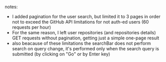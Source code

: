 notes:
- I added pagination for the user search, but limited it to 3 pages in order not to exceed the GitHub API limitations for not auth-ed users (60 requests per hour)
- For the same reason, I left user repositories (and repositories details) GET requests without pagination, getting just a simple one-page result
- also beacause of these limitations the searchBar does not perform search on query change, it's performed only when the search query is submitted (by clicking on "Go" or by Enter key)
